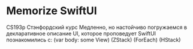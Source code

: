 # Memorize SwiftUI
CS193p Стэнфордский курс
Медленно, но настойчиво погружаемся в декларативное описание UI, которое проповедует SwiftUI
познакомились c: (var body: some View) (ZStack) (ForEach) (HStack)
